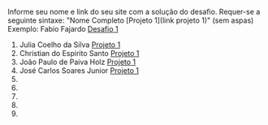 Informe seu nome e link do seu site com a solução do desafio. Requer-se a seguinte sintaxe: "Nome Completo [Projeto 1](link projeto 1)" (sem aspas)
 Exemplo: Fabio Fajardo [Desafio 1](https://meusite.com)

1. Julia Coelho da Silva [Projeto 1](https://juccoelhos.wordpress.com/2023/04/25/violencia-contra-a-mulher/)
2. Christian do Espirito Santo [Projeto 1](https://christian21es.wordpress.com/2023/04/28/producao-de-cafe-no-espirito-santo/)
3. João Paulo de Paiva Holz [Projeto 1](https://johnholz.github.io/)
4. José Carlos Soares Junior [Projeto 1](https://www.josecarlosinfo.com/)
5. 
6. 
7. 
8. 
9. 
